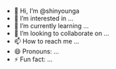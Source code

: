 - 👋 Hi, I’m @shinyounga
- 👀 I’m interested in ...
- 🌱 I’m currently learning ...
- 💞️ I’m looking to collaborate on ...
- 📫 How to reach me ...
- 😄 Pronouns: ...
- ⚡ Fun fact: ...

<!---
shinyounga/shinyounga is a ✨ special ✨ repository because its `README.md` (this file) appears on your GitHub profile.
You can click the Preview link to take a look at your changes.
--->
